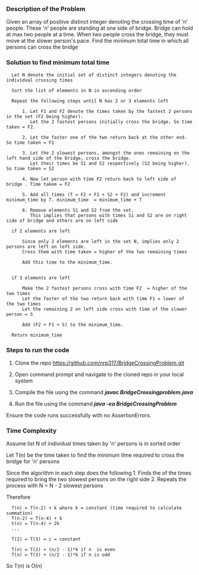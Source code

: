 
<h3> Description of the Problem </h3>

Given an array of positive distinct integer denoting the crossing time of 'n' people. These 'n' people are standing at one side of bridge. Bridge can hold at max two people at a time. When two people cross the bridge, they must move at the slower person's pace. Find the minimum total time in which all persons can cross the bridge

<h3> Solution to find minimum total time </h3>

      Let N denote the initial set of distinct integers denoting the individual crossing times
      
      Sort the list of elements in N in ascending order
      
      Repeat the following steps until N has 2 or 3 elements left
      
          1. Let F1 and F2 denote the times taken by the fastest 2 persons in the set (F2 being higher). 
             Let the 2 fastest persons initially cross the bridge. So time taken = F2.
              
          2. Let the faster one of the two return back at the other end. So time taken = F1
              
          3. Let the 2 slowest persons, amongst the ones remaining on the left hand side of the bridge, cross the bridge.
             Let their times be S1 and S2 respectively (S2 being higher). So time taken = S2
             
          4. Now let person with time F2 return back to left side of bridge . Time takem = F2
          
          5. Add all times (T = F2 + F1 + S2 + F2) and increment minimum_time by T. minimum_time  = minimum_time + T
          
          6. Remove elements S1 and S2 from the set. 
             This implies that persons with times S1 and S2 are on right side of bridge and others are on left side

      if 2 elements are left 
          
          Since only 2 elements are left in the set N, implies only 2 persons are left on left side. 
          Cross them with time taken = higher of the two remaining times
          
          Add this time to the minimum_time.

          
      if 3 elements are left
      
          Make the 2 fastest persons cross with time F2  = higher of the two times
          Let the faster of the two return back with time F1 = lower of the two times
          Let the remaining 2 on left side cross with time of the slower person = S
      
          Add (F2 + F1 + S) to the minimum_time.
      
      Return minimum_time
      
      
<h3> Steps to run the code </h3>

1.  Clone the repo https://github.com/nrp317/BridgeCrossingProblem.git

2.  Open command prompt and navigate to the cloned repo in your local system

3.  Compile the file using the command <b><i>javac BridgeCrossingproblem.java</i></b> 

4.  Run the file using the command <b><i>java -ea BridgeCrossingProblem</i></b>

Ensure the code runs successfully with no AssertionErrors.


<h3> Time Complexity </h3>

Assume list N of individual times taken by 'n' persons is in sorted order

Let T(n) be the time taken to find the minimum time required to cross the bridge for 'n' persons 

Since the algorithm in each step does the following
      1.    Finds the of the times required to bring the two slowest persons on the right side
      2.    Repeats the process with N = N - 2 slowest persons

Therefore

      T(n) = T(n-2) + k where k = constant (time required to calculate summation)
      T(n-2) = T(n-4) + k
      t(n) = T(n-4) + 2k
      ...
      
      T(2) = T(3) = c = constant
      
      T(n) = T(2) + (n/2 - 1)*k if n  is even
      T(n) = T(3) + (n/2 - 1)*k if n is odd


So T(n) is O(n) 

